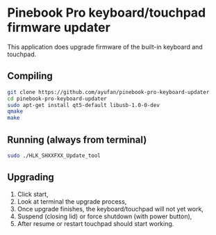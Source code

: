 # Pinebook Pro keyboard/touchpad firmware updater

This application does upgrade firmware of the built-in keyboard and touchpad.

## Compiling

```bash
git clone https://github.com/ayufan/pinebook-pro-keyboard-updater
cd pinebook-pro-keyboard-updater
sudo apt-get install qt5-default libusb-1.0-0-dev
qmake
make
```

## Running (always from terminal)

```bash
sudo ./HLK_SHXXFXX_Update_tool
```

## Upgrading

1. Click start,
2. Look at terminal the upgrade process,
3. Once upgrade finishes, the keyboard/touchpad will not yet work,
4. Suspend (closing lid) or force shutdown (with power button),
5. After resume or restart touchpad should start working.
